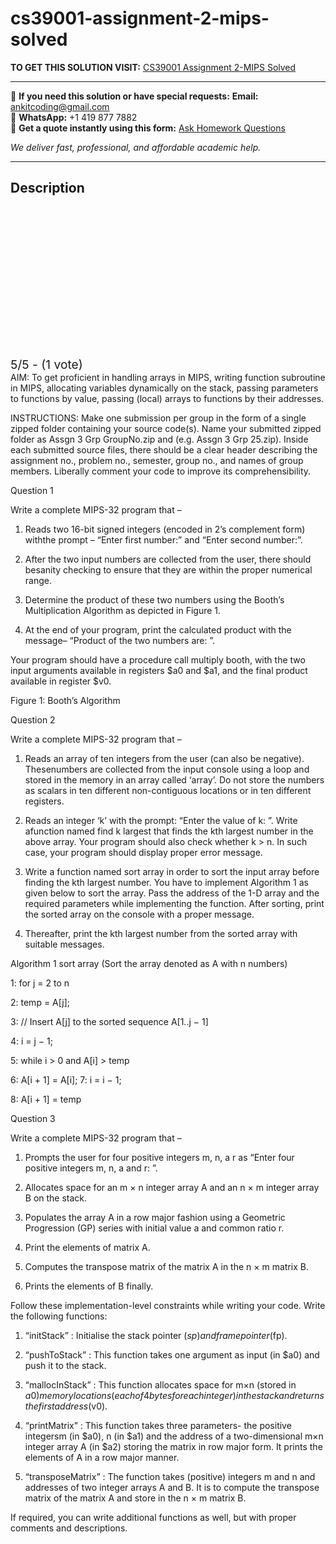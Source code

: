 # cs39001-assignment-2-mips-solved
**TO GET THIS SOLUTION VISIT:** [CS39001 Assignment 2-MIPS  Solved](https://www.ankitcodinghub.com/product/cs39001-indian-institute-of-technology-iit-kharagpur-solved-2/)


---

📩 **If you need this solution or have special requests:** **Email:** ankitcoding@gmail.com  
📱 **WhatsApp:** +1 419 877 7882  
📄 **Get a quote instantly using this form:** [Ask Homework Questions](https://www.ankitcodinghub.com/services/ask-homework-questions/)

*We deliver fast, professional, and affordable academic help.*

---

<h2>Description</h2>



<div class="kk-star-ratings kksr-auto kksr-align-center kksr-valign-top" data-payload="{&quot;align&quot;:&quot;center&quot;,&quot;id&quot;:&quot;114633&quot;,&quot;slug&quot;:&quot;default&quot;,&quot;valign&quot;:&quot;top&quot;,&quot;ignore&quot;:&quot;&quot;,&quot;reference&quot;:&quot;auto&quot;,&quot;class&quot;:&quot;&quot;,&quot;count&quot;:&quot;1&quot;,&quot;legendonly&quot;:&quot;&quot;,&quot;readonly&quot;:&quot;&quot;,&quot;score&quot;:&quot;5&quot;,&quot;starsonly&quot;:&quot;&quot;,&quot;best&quot;:&quot;5&quot;,&quot;gap&quot;:&quot;4&quot;,&quot;greet&quot;:&quot;Rate this product&quot;,&quot;legend&quot;:&quot;5\/5 - (1 vote)&quot;,&quot;size&quot;:&quot;24&quot;,&quot;title&quot;:&quot;CS39001 Assignment 2-MIPS&nbsp; Solved&quot;,&quot;width&quot;:&quot;138&quot;,&quot;_legend&quot;:&quot;{score}\/{best} - ({count} {votes})&quot;,&quot;font_factor&quot;:&quot;1.25&quot;}">

<div class="kksr-stars">

<div class="kksr-stars-inactive">
            <div class="kksr-star" data-star="1" style="padding-right: 4px">


<div class="kksr-icon" style="width: 24px; height: 24px;"></div>
        </div>
            <div class="kksr-star" data-star="2" style="padding-right: 4px">


<div class="kksr-icon" style="width: 24px; height: 24px;"></div>
        </div>
            <div class="kksr-star" data-star="3" style="padding-right: 4px">


<div class="kksr-icon" style="width: 24px; height: 24px;"></div>
        </div>
            <div class="kksr-star" data-star="4" style="padding-right: 4px">


<div class="kksr-icon" style="width: 24px; height: 24px;"></div>
        </div>
            <div class="kksr-star" data-star="5" style="padding-right: 4px">


<div class="kksr-icon" style="width: 24px; height: 24px;"></div>
        </div>
    </div>

<div class="kksr-stars-active" style="width: 138px;">
            <div class="kksr-star" style="padding-right: 4px">


<div class="kksr-icon" style="width: 24px; height: 24px;"></div>
        </div>
            <div class="kksr-star" style="padding-right: 4px">


<div class="kksr-icon" style="width: 24px; height: 24px;"></div>
        </div>
            <div class="kksr-star" style="padding-right: 4px">


<div class="kksr-icon" style="width: 24px; height: 24px;"></div>
        </div>
            <div class="kksr-star" style="padding-right: 4px">


<div class="kksr-icon" style="width: 24px; height: 24px;"></div>
        </div>
            <div class="kksr-star" style="padding-right: 4px">


<div class="kksr-icon" style="width: 24px; height: 24px;"></div>
        </div>
    </div>
</div>


<div class="kksr-legend" style="font-size: 19.2px;">
            5/5 - (1 vote)    </div>
    </div>
AIM: To get proficient in handling arrays in MIPS, writing function subroutine in MIPS, allocating variables dynamically on the stack, passing parameters to functions by value, passing (local) arrays to functions by their addresses.

INSTRUCTIONS: Make one submission per group in the form of a single zipped folder containing your source code(s). Name your submitted zipped folder as Assgn 3 Grp GroupNo.zip and (e.g. Assgn 3 Grp 25.zip). Inside each submitted source files, there should be a clear header describing the assignment no., problem no., semester, group no., and names of group members. Liberally comment your code to improve its comprehensibility.

Question 1

Write a complete MIPS-32 program that –

1. Reads two 16-bit signed integers (encoded in 2’s complement form) withthe prompt – “Enter first number:” and “Enter second number:”.

2. After the two input numbers are collected from the user, there should besanity checking to ensure that they are within the proper numerical range.

3. Determine the product of these two numbers using the Booth’s Multiplication Algorithm as depicted in Figure 1.

4. At the end of your program, print the calculated product with the message– “Product of the two numbers are: ”.

Your program should have a procedure call multiply booth, with the two input arguments available in registers $a0 and $a1, and the final product available in register $v0.

Figure 1: Booth’s Algorithm

Question 2

Write a complete MIPS-32 program that –

1. Reads an array of ten integers from the user (can also be negative). Thesenumbers are collected from the input console using a loop and stored in the memory in an array called ‘array’. Do not store the numbers as scalars in ten different non-contiguous locations or in ten different registers.

2. Reads an integer ‘k’ with the prompt: “Enter the value of k: ”. Write afunction named find k largest that finds the kth largest number in the above array. Your program should also check whether k &gt; n. In such case, your program should display proper error message.

3. Write a function named sort array in order to sort the input array before finding the kth largest number. You have to implement Algorithm 1 as given below to sort the array. Pass the address of the 1-D array and the required parameters while implementing the function. After sorting, print the sorted array on the console with a proper message.

4. Thereafter, print the kth largest number from the sorted array with suitable messages.

Algorithm 1 sort array (Sort the array denoted as A with n numbers)

1: for j = 2 to n

2: temp = A[j];

3: // Insert A[j] to the sorted sequence A[1..j − 1]

4: i = j − 1;

5: while i &gt; 0 and A[i] &gt; temp

6: A[i + 1] = A[i]; 7: i = i − 1;

8: A[i + 1] = temp

Question 3

Write a complete MIPS-32 program that –

1. Prompts the user for four positive integers m, n, a r as “Enter four positive integers m, n, a and r: ”.

2. Allocates space for an m × n integer array A and an n × m integer array B on the stack.

3. Populates the array A in a row major fashion using a Geometric Progression (GP) series with initial value a and common ratio r.

4. Print the elements of matrix A.

5. Computes the transpose matrix of the matrix A in the n × m matrix B.

6. Prints the elements of B finally.

Follow these implementation-level constraints while writing your code. Write the following functions:

1. “initStack” : Initialise the stack pointer ($sp) and frame pointer ($fp).

2. “pushToStack” : This function takes one argument as input (in $a0) and push it to the stack.

3. “mallocInStack” : This function allocates space for m×n (stored in $a0) memory locations (each of 4 bytes for each integer) in the stack and returns the first address ($v0).

4. “printMatrix” : This function takes three parameters- the positive integersm (in $a0), n (in $a1) and the address of a two-dimensional m×n integer array A (in $a2) storing the matrix in row major form. It prints the elements of A in a row major manner.

5. “transposeMatrix” : The function takes (positive) integers m and n and addresses of two integer arrays A and B. It is to compute the transpose matrix of the matrix A and store in the n × m matrix B.

If required, you can write additional functions as well, but with proper comments and descriptions.

